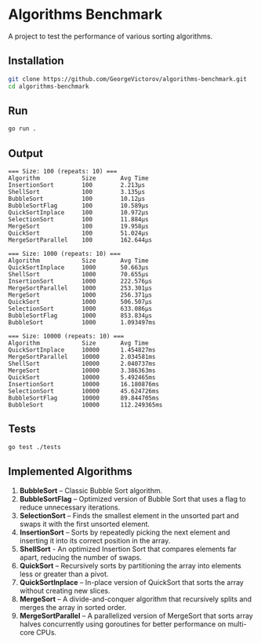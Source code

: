 # Algorithms Benchmark

A project to test the performance of various sorting algorithms.

## Installation

```bash
git clone https://github.com/GeorgeVictorov/algorithms-benchmark.git
cd algorithms-benchmark
```

## Run

```bash
go run .
```

## Output

```
=== Size: 100 (repeats: 10) ===
Algorithm            Size       Avg Time
InsertionSort        100        2.213µs
ShellSort            100        3.135µs
BubbleSort           100        10.12µs
BubbleSortFlag       100        10.589µs
QuickSortInplace     100        10.972µs
SelectionSort        100        11.884µs
MergeSort            100        19.958µs
QuickSort            100        51.024µs
MergeSortParallel    100        162.644µs

=== Size: 1000 (repeats: 10) ===
Algorithm            Size       Avg Time
QuickSortInplace     1000       50.663µs
ShellSort            1000       70.655µs
InsertionSort        1000       222.576µs
MergeSortParallel    1000       253.301µs
MergeSort            1000       256.371µs
QuickSort            1000       506.507µs
SelectionSort        1000       633.086µs
BubbleSortFlag       1000       853.834µs
BubbleSort           1000       1.093497ms

=== Size: 10000 (repeats: 10) ===
Algorithm            Size       Avg Time
QuickSortInplace     10000      1.454827ms
MergeSortParallel    10000      2.034581ms
ShellSort            10000      2.040737ms
MergeSort            10000      3.386363ms
QuickSort            10000      5.492465ms
InsertionSort        10000      16.180876ms
SelectionSort        10000      45.624726ms
BubbleSortFlag       10000      89.844705ms
BubbleSort           10000      112.249365ms
```
## Tests

```bash
go test ./tests
```

## Implemented Algorithms

1. **BubbleSort** – Classic Bubble Sort algorithm.
2. **BubbleSortFlag** – Optimized version of Bubble Sort that uses a flag to reduce unnecessary iterations.
3. **SelectionSort** – Finds the smallest element in the unsorted part and swaps it with the first unsorted element.
4. **InsertionSort** – Sorts by repeatedly picking the next element and inserting it into its correct position in the array.
5. **ShellSort** - An optimized Insertion Sort that compares elements far apart, reducing the number of swaps.
6. **QuickSort** – Recursively sorts by partitioning the array into elements less or greater than a pivot.
7. **QuickSortInplace** – In-place version of QuickSort that sorts the array without creating new slices.
8. **MergeSort** – A divide-and-conquer algorithm that recursively splits and merges the array in sorted order.
9. **MergeSortParallel** – A parallelized version of MergeSort that sorts array halves concurrently using goroutines for better performance on multi-core CPUs.
